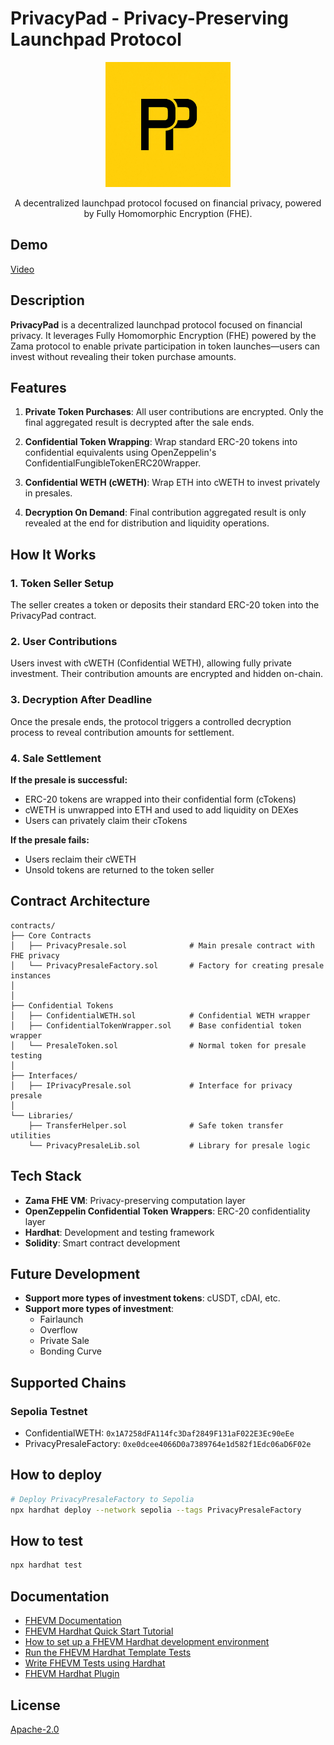# PrivacyPad - Privacy-Preserving Launchpad Protocol

<p align="center">
    <a target="blank"><img src="./logo.jpg" alt="Zama Logo" width="200" /></a>
</p>

<p align="center">
A decentralized launchpad protocol focused on financial privacy, powered by Fully Homomorphic Encryption (FHE).
</p>

## Demo

<a target="_blank" href="https://docs.zama.ai/protocol/solidity-guides/getting-started/quick-start-tutorial">Video</a>

## Description

**PrivacyPad** is a decentralized launchpad protocol focused on financial privacy. It leverages Fully Homomorphic
Encryption (FHE) powered by the Zama protocol to enable private participation in token launches—users can invest without
revealing their token purchase amounts.

## Features

1. **Private Token Purchases**: All user contributions are encrypted. Only the final aggregated result is decrypted
   after the sale ends.

2. **Confidential Token Wrapping**: Wrap standard ERC-20 tokens into confidential equivalents using OpenZeppelin's
   ConfidentialFungibleTokenERC20Wrapper.

3. **Confidential WETH (cWETH)**: Wrap ETH into cWETH to invest privately in presales.

4. **Decryption On Demand**: Final contribution aggregated result is only revealed at the end for distribution and
   liquidity operations.

## How It Works

### 1. Token Seller Setup

The seller creates a token or deposits their standard ERC-20 token into the PrivacyPad contract.

### 2. User Contributions

Users invest with cWETH (Confidential WETH), allowing fully private investment. Their contribution amounts are encrypted
and hidden on-chain.

### 3. Decryption After Deadline

Once the presale ends, the protocol triggers a controlled decryption process to reveal contribution amounts for
settlement.

### 4. Sale Settlement

**If the presale is successful:**

- ERC-20 tokens are wrapped into their confidential form (cTokens)
- cWETH is unwrapped into ETH and used to add liquidity on DEXes
- Users can privately claim their cTokens

**If the presale fails:**

- Users reclaim their cWETH
- Unsold tokens are returned to the token seller

## Contract Architecture

```
contracts/
├── Core Contracts
│   ├── PrivacyPresale.sol              # Main presale contract with FHE privacy
│   └── PrivacyPresaleFactory.sol       # Factory for creating presale instances
│
│
├── Confidential Tokens
│   ├── ConfidentialWETH.sol            # Confidential WETH wrapper
│   ├── ConfidentialTokenWrapper.sol    # Base confidential token wrapper
│   └── PresaleToken.sol                # Normal token for presale testing
│
├── Interfaces/
│   ├── IPrivacyPresale.sol             # Interface for privacy presale
│
└── Libraries/
    ├── TransferHelper.sol              # Safe token transfer utilities
    └── PrivacyPresaleLib.sol           # Library for presale logic
```

## Tech Stack

- **Zama FHE VM**: Privacy-preserving computation layer
- **OpenZeppelin Confidential Token Wrappers**: ERC-20 confidentiality layer
- **Hardhat**: Development and testing framework
- **Solidity**: Smart contract development

## Future Development

- **Support more types of investment tokens**: cUSDT, cDAI, etc.
- **Support more types of investment**:
  - Fairlaunch
  - Overflow
  - Private Sale
  - Bonding Curve

## Supported Chains

### Sepolia Testnet

- ConfidentialWETH: `0x1A7258dFA114fc3Daf2849F131aF022E3Ec90eEe`
- PrivacyPresaleFactory: `0xe0dcee4066D0a7389764e1d582f1Edc06aD6F02e`

## How to deploy

```bash
# Deploy PrivacyPresaleFactory to Sepolia
npx hardhat deploy --network sepolia --tags PrivacyPresaleFactory
```

## How to test

```bash
npx hardhat test
```

## Documentation

- [FHEVM Documentation](https://docs.zama.ai/fhevm)
- [FHEVM Hardhat Quick Start Tutorial](https://docs.zama.ai/protocol/solidity-guides/getting-started/quick-start-tutorial)
- [How to set up a FHEVM Hardhat development environment](https://docs.zama.ai/protocol/solidity-guides/getting-started/setup)
- [Run the FHEVM Hardhat Template Tests](https://docs.zama.ai/protocol/solidity-guides/development-guide/hardhat/run_test)
- [Write FHEVM Tests using Hardhat](https://docs.zama.ai/protocol/solidity-guides/development-guide/hardhat/write_test)
- [FHEVM Hardhat Plugin](https://docs.zama.ai/protocol/solidity-guides/development-guide/hardhat)

## License

[Apache-2.0](LICENSE)
